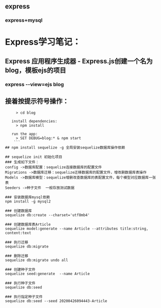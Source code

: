 ## express
### express+mysql


# Express学习笔记：

## Express 应用程序生成器 - Express.js创建一个名为blog，模板ejs的项目
### express --view=ejs blog

## 接着按提示符号操作：
``` change directory:
     > cd blog

   install dependencies:
     > npm install

   run the app:
     > SET DEBUG=blog:* & npm start
	```
## npm install sequelize -g 全局安装sequelize数据库操作依赖

## sequelize init 初始化项目
### 生成如下文件：
config ->数据库配置：sequelize连接数据库的配置文件
Migrations ->数据库迁移：sequelize迁移数据库的配置文件，增改删数据库表操作
Models ->数据库模型：sequelize增删改查数据库的表配置文件，每个模型对应数据库一张表
Seeders ->种子文件  一般存放测试数据

### 安装数据库mysql依赖
npm install -g mysql2

### 创建数据库
sequelize db:create --charset='utf8mb4'

### 创建数据库表Article
sequelize model:generate --name Article --attributes title:string, content:text

### 执行迁移
sequelize db:migrate

### 删除迁移
sequelize db:migrate undo all

### 创建种子文件
sequelize seed:generate  --name Article 

### 执行种子文件
sequelize db:seed

### 执行指定种子文件 
sequelize db:seed --seed 20200426094443-Article
